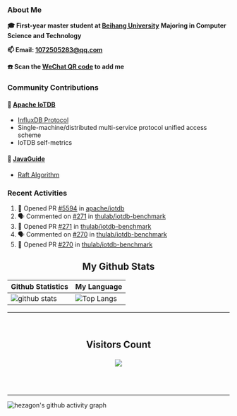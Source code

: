 ### About Me

**🎓 First-year master student at [Beihang University](https://www.buaa.edu.cn/)** **Majoring in Computer Science and Technology**

**📫 Email: 1072505283@qq.com**

**☎️ Scan the [WeChat QR code](https://github.com/jun0315/jun0315/issues/1) to add me**

### Community Contributions

#### 🚀 [Apache IoTDB](https://github.com/apache/iotdb/pulls?q=+is%3Apr+author%3Ajun0315)

- [InfluxDB Protocol](https://iotdb.apache.org/zh/UserGuide/Master/API/InfluxDB-Protocol.html)
- Single-machine/distributed multi-service protocol unified access scheme
- IoTDB self-metrics

#### 🚀 [JavaGuide](https://github.com/Snailclimb/JavaGuide)

- [Raft Algorithm](https://javaguide.cn/distributed-system/theorem&algorithm&protocol/raft-algorithm/)

### Recent Activities
<!--START_SECTION:activity-->
1. 💪 Opened PR [#5594](https://github.com/apache/iotdb/pull/5594) in [apache/iotdb](https://github.com/apache/iotdb)
2. 🗣 Commented on [#271](https://github.com/thulab/iotdb-benchmark/issues/271) in [thulab/iotdb-benchmark](https://github.com/thulab/iotdb-benchmark)
3. 💪 Opened PR [#271](https://github.com/thulab/iotdb-benchmark/pull/271) in [thulab/iotdb-benchmark](https://github.com/thulab/iotdb-benchmark)
4. 🗣 Commented on [#270](https://github.com/thulab/iotdb-benchmark/issues/270) in [thulab/iotdb-benchmark](https://github.com/thulab/iotdb-benchmark)
5. 💪 Opened PR [#270](https://github.com/thulab/iotdb-benchmark/pull/270) in [thulab/iotdb-benchmark](https://github.com/thulab/iotdb-benchmark)
<!--END_SECTION:activity-->


<!-- START NEW SECTION -->
<p align="center">
 <h2 align="center">My Github Stats</h2>

| Github Statistics                                                                                           | My Language                                                                                                                 |
| ----------------------------------------------------------------------------------------------------------- | --------------------------------------------------------------------------------------------------------------------------- |
| ![github stats](https://github-readme-stats.vercel.app/api?username=jun0315&theme=dark&show_icons=true) | ![Top Langs](https://github-readme-stats.vercel.app/api/top-langs/?username=jun0315&hide=TeX&layout=compact&theme=dark) |

<hr>

<div align="center">
<br><h2 align="centre"><b>Visitors Count</b></p>  
<p align="center"><img align="center" src="https://profile-counter.glitch.me/{jun0315}/count.svg" /></p> 
<br></div>

<hr>

![hezagon's github activity graph](https://activity-graph.herokuapp.com/graph?username=jun0315&theme=react-dark)

